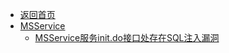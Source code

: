- [返回首页](/)
- [MSService](MSService/)
  - [MSService服务init.do接口处存在SQL注入漏洞](MSService/MSService服务init.do接口处存在SQL注入漏洞.md)
